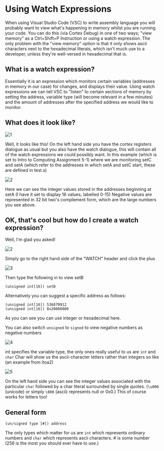 # Using Watch Expressions

When using Visual Studio Code (VSC) to write assembly language you will probably want to view what's happening in memory whilst you are running your code. You can do this (via Cortex Debug) in one of two ways; "view memory" as a Ctrl+Shift+P Instruction or using a watch expression. The only problem with the "view memory" option is that it only shows ascii characters next to the hexadecimal literals, which isn't much use to a developer, unless they're well-versed in hexadecimal that is. 

## What is a watch expression?

Essentially it is an expression which monitors certain variables (addresses in memory in our case) for changes, and displays their value. Using watch expressions we can tell VSC to "listen" to certain sections of memory by setting the address, variable type (will become relevant in a few minutes) and the amount of addresses after the specified address we would like to monitor. 

## What does it look like?

![1](https://cdn.paradaux.io/img/3x9c0.png)

Well, it looks like this! On the left hand side you have the cortex registers dialogue as usual but you also have the watch dialogue, this will contain all of the watch expressions we could possibly want. In this example (which is set to Intro to Computing Assignment 5-1) where we are monitoring setC and setA (which refer to the addresses in which setA and setC start, these are defined in test.s)

![2](https://cdn.paradaux.io/img/sc1ot.png)

Here we can see the integer values stored in the addresses beginning at setA (I have it set to display 16 values, labelled 0-15) Negative values are represented in 32 bit two's complement form, which are the large numbers you see above.

## OK, that's cool but how do I create a watch expression?

Well, I'm glad you asked! 

![2](https://cdn.paradaux.io/img/tanjj.png)

Simply go to the right hand side of the "WATCH" header and click the plus

![3](https://cdn.paradaux.io/img/x9i6x.png)

Then type the following in to view setB

```assembly
(unsigned int[16]) setB
```

Alternatively you can suggest a specific address as follows:

```assembly
(unsigned int[16]) 536870912
(unsigned int[16]) 0x20000000 
```

As you can see you can use integer or hexadecimal here. 

You can also switch `unsigned` to `signed` to view negative numbers as negative numbers

![4](https://cdn.paradaux.io/img/9vtbm.png)

int specifies the variable type, the only ones really useful to us are `int` and `char` Char will show us the ascii-character letters rather than integers so like (an example from itoa2)

![5](https://cdn.paradaux.io/img/ex0nd.png)

On the left hand side you can see the integer values associated with the particular `char` followed by a char literal surrounded by single quotes. (`\u000` (unicode) or simply `\000` (ascii) represents null or 0x0.) This of course works for letters too! 

## General form

```assembly
(un/signed type [#]) address
```

The only types which matter for us are `int` which represents ordinary numbers and `char` which represents ascii characters. # is some number (256 is the most you should ever have to use.) 